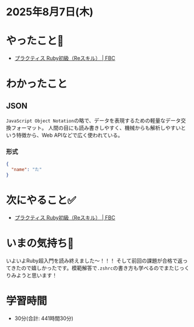 # 2025年8月7日(木)

# やったこと📝

- [プラクティス Ruby初級（Reスキル） \| FBC](https://bootcamp.fjord.jp/practices/312)

# わかったこと

## JSON

`JavaScript Object Notation`の略で、データを表現するための軽量なデータ交換フォーマット。
人間の目にも読み書きしやすく、機械からも解析しやすいという特徴から、Web APIなどで広く使われている。

### 形式
```json
{
  "name": "た"
}
```
# 次にやること✅

- [プラクティス Ruby初級（Reスキル） \| FBC](https://bootcamp.fjord.jp/practices/312)

# いまの気持ち🫶

いよいよRuby超入門を読み終えました〜！！！
そして前回の課題が合格で返ってきたので嬉しかったです。模範解答で`.zshrc`の書き方も学べるのでまたじっくりみようと思います！
# 学習時間

- 30分(合計: 441時間30分)

